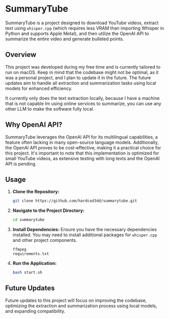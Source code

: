
# SummaryTube

SummaryTube is a project designed to download YouTube videos, extract text using `whisper.cpp` (which requires less VRAM than importing Whisper in Python and supports Apple Metal), and then utilize the OpenAI API to summarize the entire video and generate bulleted points.

## Overview

This project was developed during my free time and is currently tailored to run on macOS. Keep in mind that the codebase might not be optimal, as it was a personal project, and I plan to update it in the future. The future updates aim to handle all extraction and summarization tasks using local models for enhanced efficiency.

It currently only does the text extraction locally, because I have a machine that is not capable Im using online services to summarize, you can use any other LLM to make the software fully local.

## Why OpenAI API?

SummaryTube leverages the OpenAI API for its multilingual capabilities, a feature often lacking in many open-source language models. Additionally, the OpenAI API proves to be cost-effective, making it a practical choice for this project. It's important to note that this implementation is optimized for small YouTube videos, as extensive testing with long texts and the OpenAI API is pending.

## Usage

1. **Clone the Repository:**
   ```bash
   git clone https://github.com/hardcod3dd/summarytube.git
   ```

2. **Navigate to the Project Directory:**
   ```bash
   cd summarytube
   ```

3. **Install Dependencies:**
   Ensure you have the necessary dependencies installed. You may need to install additional packages for `whisper.cpp` and other project components.

   ```
   ffmpeg
   requirements.txt
   ```

5. **Run the Application:**
   ```bash
   bash start.sh
   ```


## Future Updates

Future updates to this project will focus on improving the codebase, optimizing the extraction and summarization process using local models, and expanding compatibility.

